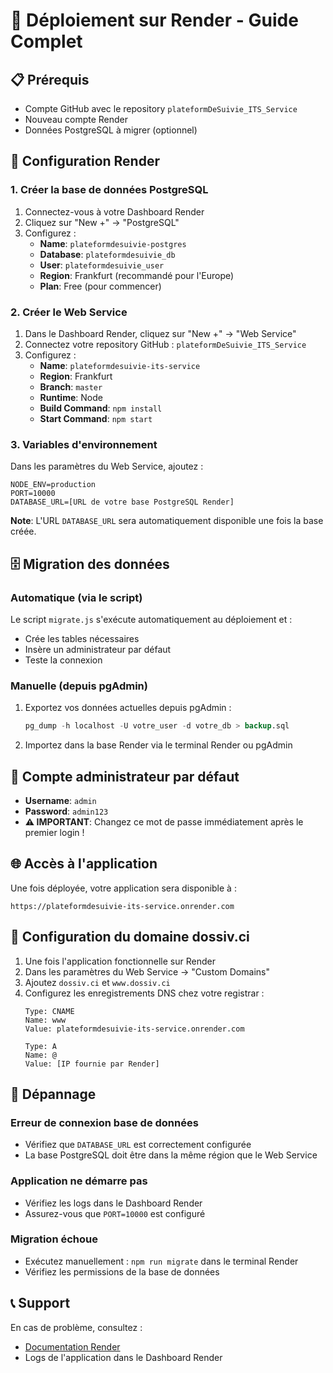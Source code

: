 # 🚀 Déploiement sur Render - Guide Complet

## 📋 Prérequis
- Compte GitHub avec le repository `plateformDeSuivie_ITS_Service`
- Nouveau compte Render
- Données PostgreSQL à migrer (optionnel)

## 🔧 Configuration Render

### 1. Créer la base de données PostgreSQL
1. Connectez-vous à votre Dashboard Render
2. Cliquez sur "New +" → "PostgreSQL"
3. Configurez :
   - **Name**: `plateformdesuivie-postgres`
   - **Database**: `plateformdesuivie_db`
   - **User**: `plateformdesuivie_user`
   - **Region**: Frankfurt (recommandé pour l'Europe)
   - **Plan**: Free (pour commencer)

### 2. Créer le Web Service
1. Dans le Dashboard Render, cliquez sur "New +" → "Web Service"
2. Connectez votre repository GitHub : `plateformDeSuivie_ITS_Service`
3. Configurez :
   - **Name**: `plateformdesuivie-its-service`
   - **Region**: Frankfurt
   - **Branch**: `master`
   - **Runtime**: Node
   - **Build Command**: `npm install`
   - **Start Command**: `npm start`

### 3. Variables d'environnement
Dans les paramètres du Web Service, ajoutez :

```
NODE_ENV=production
PORT=10000
DATABASE_URL=[URL de votre base PostgreSQL Render]
```

**Note**: L'URL `DATABASE_URL` sera automatiquement disponible une fois la base créée.

## 🗄️ Migration des données

### Automatique (via le script)
Le script `migrate.js` s'exécute automatiquement au déploiement et :
- Crée les tables nécessaires
- Insère un administrateur par défaut
- Teste la connexion

### Manuelle (depuis pgAdmin)
1. Exportez vos données actuelles depuis pgAdmin :
   ```sql
   pg_dump -h localhost -U votre_user -d votre_db > backup.sql
   ```
2. Importez dans la base Render via le terminal Render ou pgAdmin

## 🔐 Compte administrateur par défaut
- **Username**: `admin`
- **Password**: `admin123`
- **⚠️ IMPORTANT**: Changez ce mot de passe immédiatement après le premier login !

## 🌐 Accès à l'application
Une fois déployée, votre application sera disponible à :
```
https://plateformdesuivie-its-service.onrender.com
```

## 🔗 Configuration du domaine dossiv.ci
1. Une fois l'application fonctionnelle sur Render
2. Dans les paramètres du Web Service → "Custom Domains"
3. Ajoutez `dossiv.ci` et `www.dossiv.ci`
4. Configurez les enregistrements DNS chez votre registrar :
   ```
   Type: CNAME
   Name: www
   Value: plateformdesuivie-its-service.onrender.com
   
   Type: A
   Name: @
   Value: [IP fournie par Render]
   ```

## 🐛 Dépannage

### Erreur de connexion base de données
- Vérifiez que `DATABASE_URL` est correctement configurée
- La base PostgreSQL doit être dans la même région que le Web Service

### Application ne démarre pas
- Vérifiez les logs dans le Dashboard Render
- Assurez-vous que `PORT=10000` est configuré

### Migration échoue
- Exécutez manuellement : `npm run migrate` dans le terminal Render
- Vérifiez les permissions de la base de données

## 📞 Support
En cas de problème, consultez :
- [Documentation Render](https://render.com/docs)
- Logs de l'application dans le Dashboard Render